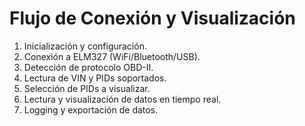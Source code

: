 # Flujo de Conexión y Visualización

1. Inicialización y configuración.
2. Conexión a ELM327 (WiFi/Bluetooth/USB).
3. Detección de protocolo OBD-II.
4. Lectura de VIN y PIDs soportados.
5. Selección de PIDs a visualizar.
6. Lectura y visualización de datos en tiempo real.
7. Logging y exportación de datos.
